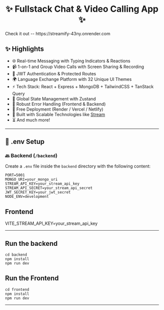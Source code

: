 <h1 align="center">✨ Fullstack Chat & Video Calling App ✨</h1>

<p>Check it out -- https://streamify-43ny.onrender.com</p>

## ✨ Highlights

- 🌐 Real-time Messaging with Typing Indicators & Reactions  
- 📹 1-on-1 and Group Video Calls with Screen Sharing & Recording  
- 🔐 JWT Authentication & Protected Routes  
- 🌍 Language Exchange Platform with 32 Unique UI Themes  
- ⚡ Tech Stack: React + Express + MongoDB + TailwindCSS + TanStack Query  
- 🧠 Global State Management with Zustand  
- 🚨 Robust Error Handling (Frontend & Backend)  
- 🚀 Free Deployment (Render / Vercel / Netlify)  
- 🎯 Built with Scalable Technologies like [Stream](https://getstream.io)  
- ⏳ And much more!

---

## 🧪 .env Setup

### 🔙 Backend (`/backend`)

Create a `.env` file inside the `backend` directory with the following content:

```env
PORT=5001
MONGO_URI=your_mongo_uri
STREAM_API_KEY=your_stream_api_key
STREAM_API_SECRET=your_stream_api_secret
JWT_SECRET_KEY=your_jwt_secret
NODE_ENV=development

```
## Frontend
VITE_STREAM_API_KEY=your_stream_api_key

---

## Run the backend

```
cd backend
npm install
npm run dev
```

## Run the Frontend

```
cd frontend
npm install
npm run dev

```

----
